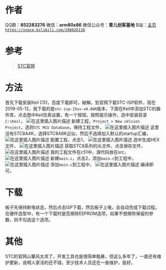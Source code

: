 ﻿# 作者
QQ群：**852283276**
微信：**arm80x86**
微信公众号：**青儿创客基地**
B站：[主页 `https://space.bilibili.com/208826118`](https://space.bilibili.com/208826118)

# 参考
> [STC官网](http://www.stcmcu.com/index.htm)

# 方法
首先下载安装Keil C51，百度下载即可，破解。到官网下载STC-ISP软件，现在2019-05-12，我下载的是`stc-isp-15xx-v6.86R`版本，下面在Keil中添加STC的器件库，点击图中Keil仿真设置，有一个按钮，按照提示操作，选中安装目录`C:\Keil`，
![在这里插入图片描述](https://img-blog.csdnimg.cn/20190512220620885.png?x-oss-process=image/watermark,type_ZmFuZ3poZW5naGVpdGk,shadow_10,text_aHR0cHM6Ly9ibG9nLmNzZG4ubmV0L1podV9aaHVfMjAwOQ==,size_16,color_FFFFFF,t_70)
新建工程，`Project > New uVision Project`，选则`STC MCU Database`，保持工程文件，
![在这里插入图片描述](https://img-blog.csdnimg.cn/20190512221925264.png)
这里没有STC8A4K，选择STC8A8K近似，然后不选择加入默认的startup汇编，
![在这里插入图片描述](https://img-blog.csdnimg.cn/20190512222055714.png?x-oss-process=image/watermark,type_ZmFuZ3poZW5naGVpdGk,shadow_10,text_aHR0cHM6Ly9ibG9nLmNzZG4ubmV0L1podV9aaHVfMjAwOQ==,size_16,color_FFFFFF,t_70)
配置工程，点击1，
![在这里插入图片描述](https://img-blog.csdnimg.cn/20190512222959521.png)
选中生成HEX文件，
![在这里插入图片描述](https://img-blog.csdnimg.cn/20190512222603375.png?x-oss-process=image/watermark,type_ZmFuZ3poZW5naGVpdGk,shadow_10,text_aHR0cHM6Ly9ibG9nLmNzZG4ubmV0L1podV9aaHVfMjAwOQ==,size_16,color_FFFFFF,t_70)
获取STC8系列的头文件，点击保存文件，
![在这里插入图片描述](https://img-blog.csdnimg.cn/201905122228292.png?x-oss-process=image/watermark,type_ZmFuZ3poZW5naGVpdGk,shadow_10,text_aHR0cHM6Ly9ibG9nLmNzZG4ubmV0L1podV9aaHVfMjAwOQ==,size_16,color_FFFFFF,t_70)
我的工程文件在c51中，源代码放在src，
![在这里插入图片描述](https://img-blog.csdnimg.cn/20190512223327916.png?x-oss-process=image/watermark,type_ZmFuZ3poZW5naGVpdGk,shadow_10,text_aHR0cHM6Ly9ibG9nLmNzZG4ubmV0L1podV9aaHVfMjAwOQ==,size_16,color_FFFFFF,t_70)
新建`main.c`，点击2，添加`main.c`到工程中，
![在这里插入图片描述](https://img-blog.csdnimg.cn/20190512222959521.png)
添加`main.c`到工程中，
![在这里插入图片描述](https://img-blog.csdnimg.cn/20190512223743536.png?x-oss-process=image/watermark,type_ZmFuZ3poZW5naGVpdGk,shadow_10,text_aHR0cHM6Ly9ibG9nLmNzZG4ubmV0L1podV9aaHVfMjAwOQ==,size_16,color_FFFFFF,t_70)
编译即可。

# 下载
板子先保持断电状态，然后点击ISP下载，然后板子上电，会自动完成下载过程。在硬件选型中，有一个下载时是否擦除EEPROM选项，如果不想擦除保留的参数，则不勾选这个选项。

# 其他
STC的官网山寨风太浓了，开发工具也是很简单粗暴，但这么多年了，一直还有维护更新，说明人家活的还不错，至少技术人员还在一直维护，挺好。

